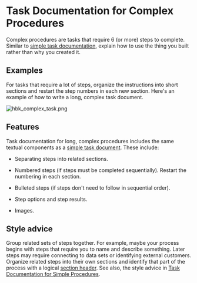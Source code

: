 # Task Documentation for Complex Procedures

Complex procedures are tasks that require 6 (or more) steps to complete. Similar to [simple task documentation][1], explain how to use the thing you built rather than why you created it.

## Examples

For tasks that require a lot of steps, organize the instructions into short sections and restart the step numbers in each new section. Here's an example of how to write a long, complex task document.

![hbk_complex_task.png](../images/hbk_complex_task.png)

## Features

Task documentation for long, complex procedures includes the same textual components as a [simple task document][1]. These include:

- Separating steps into related sections.
- Numbered steps (if steps must be completed sequentially). Restart the numbering in each section.

- Bulleted steps (if steps don't need to follow in sequential order).

- Step options and step results.

- Images.

## Style advice

Group related sets of steps together. For example, maybe your process begins with steps that require you to name and describe something. Later steps may require connecting to data sets or identifying external customers. Organize related steps into their own sections and identify that part of the process with a logical [section header][2]. See also, the style advice in [Task Documentation for Simple Procedures][1].

<!-- Reference links -->

[1]: hbk_types_tasks.md "task docs"
[2]: ../style/hbk_style_headers.md "headers"
